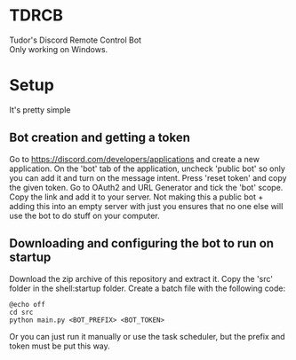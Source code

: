 # TDRCB
 Tudor's Discord Remote Control Bot
 <br>
 Only working on Windows.

# Setup
It's pretty simple
## Bot creation and getting a token
Go to https://discord.com/developers/applications and create a new application. On the 'bot' tab of the application, uncheck 'public bot' so only you can add it and turn on the message intent. Press 'reset token' and copy the given token. Go to OAuth2 and URL Generator and tick the 'bot' scope. Copy the link and add it to your server. Not making this a public bot + adding this into an empty server with just you ensures that no one else will use the bot to do stuff on your computer.

## Downloading and configuring the bot to run on startup
Download the zip archive of this repository and extract it. Copy the 'src' folder in the shell:startup folder. Create a batch file with the following code:
```
@echo off
cd src
python main.py <BOT_PREFIX> <BOT_TOKEN>
```

Or you can just run it manually or use the task scheduler, but the prefix and token must be put this way.
